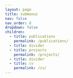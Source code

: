 ```yaml
---
layout: page
title: submenus
nav: false
nav_order: 8
dropdown: false
children:
  - title: publications
    permalink: /publications/
  - title: divider
  - title: projects
    permalink: /projects/
  - title: divider
  - title: cv
    permalink: /cv/
---
```

